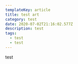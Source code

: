 ```yaml
---
templateKey: article
title: test art
category: test
date: 2020-07-02T21:16:02.577Z
description: test
tags:
  - test
  - test
---
```

test
